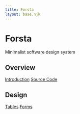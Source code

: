 ```yaml
---
title: Forsta
layout: base.njk
---
```


# Forsta

Minimalist software design system

## Overview

[Introduction](/introduction)
[Source Code](https://github.com/chickencoder/forsta)

## Design

[Tables](/tables)
[Forms](/forms)
